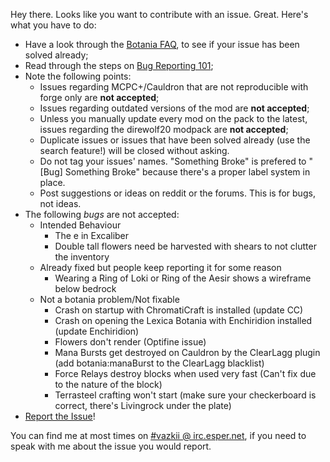 Hey there. Looks like you want to contribute with an issue. Great. Here's what you have to do:
* Have a look through the [Botania FAQ](http://vazkii.us/mod/Botania/faq.php), to see if your issue has been solved already;
* Read through the steps on [Bug Reporting 101](http://vazkii.us/br101/);
* Note the following points:
  * Issues regarding MCPC+/Cauldron that are not reproducible with forge only are **not accepted**;
  * Issues regarding outdated versions of the mod are **not accepted**;
  * Unless you manually update every mod on the pack to the latest, issues regarding the direwolf20 modpack are  **not accepted**;
  * Duplicate issues or issues that have been solved already (use the search feature!) will be closed without asking.
  * Do not tag your issues' names. "Something Broke" is prefered to "[Bug] Something Broke"  because there's a proper label system in place.
  * Post suggestions or ideas on reddit or the forums. This is for bugs, not ideas.
* The following *bugs* are not accepted:
  * Intended Behaviour
    * The e in Excaliber
    * Double tall flowers need be harvested with shears to not clutter the inventory
  * Already fixed but people keep reporting it for some reason
    * Wearing a Ring of Loki or Ring of the Aesir shows a wireframe below bedrock
  * Not a botania problem/Not fixable
    * Crash on startup with ChromatiCraft is installed (update CC) 
    * Crash on opening the Lexica Botania with Enchiridion installed (update Enchiridion)
    * Flowers don't render (Optifine issue)
    * Mana Bursts get destroyed on Cauldron by the ClearLagg plugin (add botania:manaBurst to the ClearLagg blacklist)
    * Force Relays destroy blocks when used very fast (Can't fix due to the nature of the block)
    * Terrasteel crafting won't start (make sure your checkerboard is correct, there's Livingrock under the plate)
* [Report the Issue](https://github.com/Vazkii/Botania/issues)!

You can find me at most times on [#vazkii @ irc.esper.net](http://webchat.esper.net/?channels=vazkii), if you need to speak with me about the issue you would report.
